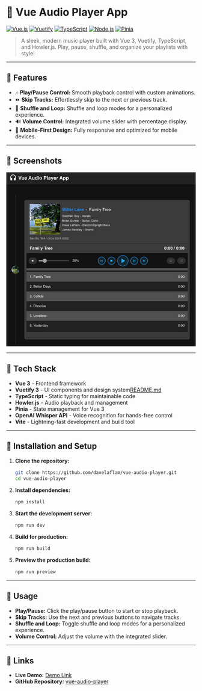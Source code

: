 # 🎵 Vue Audio Player App

[![Vue.js](https://img.shields.io/badge/vue.js-3.x-brightgreen.svg)](https://v3.vuejs.org/)
[![Vuetify](https://img.shields.io/badge/vuetify-3.x-blue.svg)](https://next.vuetifyjs.com/)
[![TypeScript](https://img.shields.io/badge/typescript-4.x-blue.svg)](https://www.typescriptlang.org/)
[![Node.js](https://img.shields.io/badge/node.js-20.x-green.svg)](https://nodejs.org/)
[![Pinia](https://img.shields.io/badge/pinia-2.x-yellow.svg)](https://pinia.vuejs.org/)

> A sleek, modern music player built with Vue 3, Vuetify, TypeScript, and Howler.js. Play, pause, shuffle, and organize your playlists with style!

---

## 🎨 **Features**

- 🎶 **Play/Pause Control:** Smooth playback control with custom animations.
- ⏩ **Skip Tracks:** Effortlessly skip to the next or previous track.
- 🔁 **Shuffle and Loop:** Shuffle and loop modes for a personalized experience.
- 🔊 **Volume Control:** Integrated volume slider with percentage display.
- 📱 **Mobile-First Design:** Fully responsive and optimized for mobile devices.

---

## 📸 **Screenshots**

![Music Player Screenshot](./src/assets/images/vue-audio-player.png)

---

## 🚀 **Tech Stack**

- **Vue 3** - Frontend framework
- **Vuetify 3** - UI components and design system[README.md](../../github/interview-davelaflam-3906890f4eda44a28b029f3081bf0222/README.md)
- **TypeScript** - Static typing for maintainable code
- **Howler.js** - Audio playback and management
- **Pinia** - State management for Vue 3
- **OpenAI Whisper API** - Voice recognition for hands-free control
- **Vite** - Lightning-fast development and build tool

---

## 🔧 **Installation and Setup**

1. **Clone the repository:**
    ```bash
    git clone https://github.com/davelaflam/vue-audio-player.git
    cd vue-audio-player
    ```

2. **Install dependencies:**
    ```bash
    npm install
    ```

3. **Start the development server:**
    ```bash
    npm run dev
    ```

4. **Build for production:**
    ```bash
    npm run build
    ```

5. **Preview the production build:**
    ```bash
    npm run preview
    ```

---

## 📖 **Usage**

- **Play/Pause:** Click the play/pause button to start or stop playback.
- **Skip Tracks:** Use the next and previous buttons to navigate tracks.
- **Shuffle and Loop:** Toggle shuffle and loop modes for a personalized experience.
- **Volume Control:** Adjust the volume with the integrated slider.

---

## 🔗 **Links**

- **Live Demo:** [Demo Link](https://www.davelaflam.com/music)
- **GitHub Repository:** [vue-audio-player](https://github.com/davelaflam/vue-audio-player)
